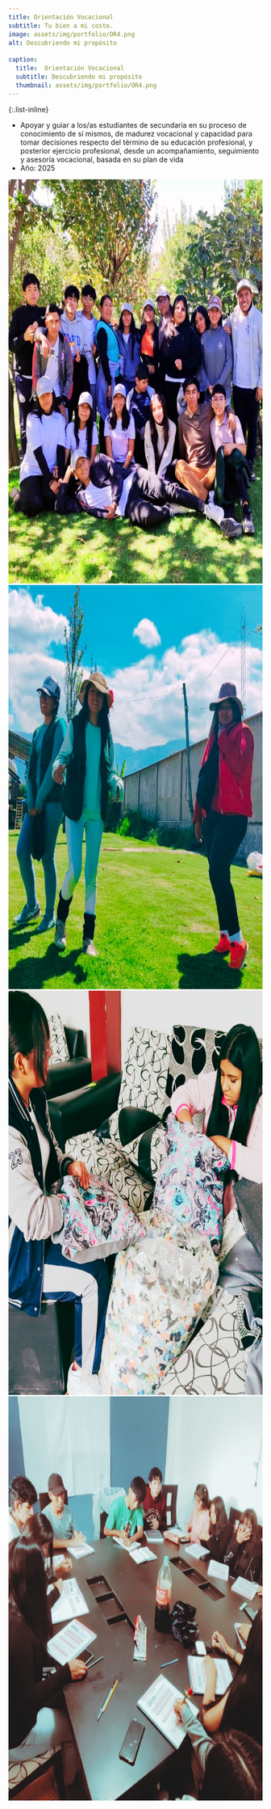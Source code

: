 ```yaml
---
title: Orientación Vocacional
subtitle: Tu bien a mi costo.
image: assets/img/portfolio/OR4.png
alt: Descubriendo mi propósito

caption:
  title:  Orientación Vocacional
  subtitle: Descubriendo mi propósito
  thumbnail: assets/img/portfolio/OR4.png
---
```

{:.list-inline}
- Apoyar y guiar a los/as estudiantes de secundaria en su proceso de conocimiento de sí mismos, de madurez vocacional y capacidad para tomar decisiones respecto del término de su educación profesional, y posterior ejercicio profesional, desde un acompañamiento, seguimiento y asesoría vocacional, basada en su plan de vida
- Año: 2025

<!DOCTYPE html>
<html lang="es">
<head>
  <meta charset="UTF-8">
  <meta name="viewport" content="width=device-width, initial-scale=1.0">
  <title>Carrusel Automático</title>
  <!-- Enlace al CSS -->
  <link rel="stylesheet" href="css/style.css">
</head>
<body>

  <!-- Carrusel -->
  <div class="carousel">
    <div class="slides">
      <img src="assets/img/portfolio/OR1.png" alt="Imagen 1" width="800" height="800">
      <img src="assets/img/portfolio/OR2.png" alt="Imagen 2" width="800" height="800">
      <img src="assets/img/portfolio/OR3.png" alt="Imagen 3" width="800" height="800">
      <img src="assets/img/portfolio/OR5.png" alt="Imagen 4" width="800" height="800">
    </div>
  </div>

  <!-- Enlace al JS -->
  <script src="js/script.js"></script>
</body>
</html>
